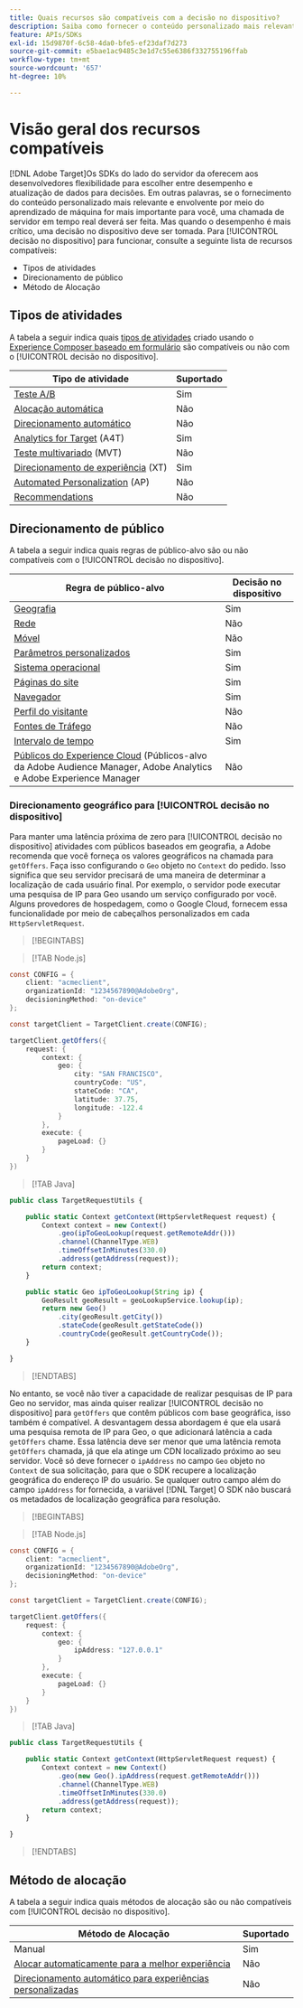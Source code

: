 ```yaml
---
title: Quais recursos são compatíveis com a decisão no dispositivo?
description: Saiba como fornecer o conteúdo personalizado mais relevante e envolvente por meio do aprendizado de máquina usando uma chamada de servidor em tempo real.
feature: APIs/SDKs
exl-id: 15d9870f-6c58-4da0-bfe5-ef23daf7d273
source-git-commit: e5bae1ac9485c3e1d7c55e6386f332755196ffab
workflow-type: tm+mt
source-wordcount: '657'
ht-degree: 10%

---
```


# Visão geral dos recursos compatíveis

[!DNL Adobe Target]Os SDKs do lado do servidor da oferecem aos desenvolvedores flexibilidade para escolher entre desempenho e atualização de dados para decisões. Em outras palavras, se o fornecimento do conteúdo personalizado mais relevante e envolvente por meio do aprendizado de máquina for mais importante para você, uma chamada de servidor em tempo real deverá ser feita. Mas quando o desempenho é mais crítico, uma decisão no dispositivo deve ser tomada. Para [!UICONTROL decisão no dispositivo] para funcionar, consulte a seguinte lista de recursos compatíveis:

* Tipos de atividades
* Direcionamento de público
* Método de Alocação

## Tipos de atividades 

A tabela a seguir indica quais [tipos de atividades](https://experienceleague.adobe.com/docs/target/using/activities/target-activities-guide.html) criado usando o [Experience Composer baseado em formulário](https://experienceleague.adobe.com/docs/target/using/experiences/form-experience-composer.html?) são compatíveis ou não com o [!UICONTROL decisão no dispositivo].

| Tipo de atividade | Suportado |
| --- | --- |
| [Teste A/B](https://experienceleague.adobe.com/docs/target/using/activities/abtest/test-ab.html) | Sim |
| [Alocação automática](https://experienceleague.adobe.com/docs/target/using/activities/auto-allocate/automated-traffic-allocation.html) | Não |
| [Direcionamento automático](https://experienceleague.adobe.com/docs/target/using/activities/auto-target/auto-target-to-optimize.html) | Não |
| [Analytics for Target](https://experienceleague.adobe.com/docs/target/using/integrate/a4t/a4t.html) (A4T) | Sim |
| [Teste multivariado](https://experienceleague.adobe.com/docs/target/using/activities/multivariate-test/multivariate-testing.html) (MVT) | Não |
| [Direcionamento de experiência](https://experienceleague.adobe.com/docs/target/using/activities/experience-targeting/experience-target.html) (XT) | Sim |
| [Automated Personalization](https://experienceleague.adobe.com/docs/target/using/activities/automated-personalization/automated-personalization.html) (AP) | Não |
| [Recommendations](https://experienceleague.adobe.com/docs/target/using/recommendations/recommendations.html) | Não |


## Direcionamento de público

A tabela a seguir indica quais regras de público-alvo são ou não compatíveis com o [!UICONTROL decisão no dispositivo].

| Regra de público-alvo | Decisão no dispositivo |
| --- | --- |
| [Geografia](https://experienceleague.adobe.com/docs/target/using/audiences/create-audiences/categories-audiences/geo.html) | Sim |
| [Rede](https://experienceleague.adobe.com/docs/target/using/audiences/create-audiences/categories-audiences/network.html) | Não |
| [Móvel](https://experienceleague.adobe.com/docs/target/using/audiences/create-audiences/categories-audiences/mobile.html) | Não |
| [Parâmetros personalizados](https://experienceleague.adobe.com/docs/target/using/audiences/create-audiences/categories-audiences/custom-parameters.html) | Sim |
| [Sistema operacional](https://experienceleague.adobe.com/docs/target/using/audiences/create-audiences/categories-audiences/operating-system.html) | Sim |
| [Páginas do site](https://experienceleague.adobe.com/docs/target/using/audiences/create-audiences/categories-audiences/site-pages.html) | Sim |
| [Navegador](https://experienceleague.adobe.com/docs/target/using/audiences/create-audiences/categories-audiences/browser.html) | Sim |
| [Perfil do visitante](https://experienceleague.adobe.com/docs/target/using/audiences/create-audiences/categories-audiences/visitor-profile.html) | Não |
| [Fontes de Tráfego](https://experienceleague.adobe.com/docs/target/using/audiences/create-audiences/categories-audiences/traffic-sources.html) | Não |
| [Intervalo de tempo](https://experienceleague.adobe.com/docs/target/using/audiences/create-audiences/categories-audiences/time-frame.html) | Sim |
| [Públicos do Experience Cloud](https://experienceleague.adobe.com/docs/target/using/integrate/mmp.html) (Públicos-alvo da Adobe Audience Manager, Adobe Analytics e Adobe Experience Manager | Não |

### Direcionamento geográfico para [!UICONTROL decisão no dispositivo]

Para manter uma latência próxima de zero para [!UICONTROL decisão no dispositivo] atividades com públicos baseados em geografia, a Adobe recomenda que você forneça os valores geográficos na chamada para `getOffers`. Faça isso configurando o `Geo` objeto no `Context` do pedido. Isso significa que seu servidor precisará de uma maneira de determinar a localização de cada usuário final. Por exemplo, o servidor pode executar uma pesquisa de IP para Geo usando um serviço configurado por você. Alguns provedores de hospedagem, como o Google Cloud, fornecem essa funcionalidade por meio de cabeçalhos personalizados em cada `HttpServletRequest`.

>[!BEGINTABS]

>[!TAB Node.js]

```csharp {line-numbers="true"}
const CONFIG = {
    client: "acmeclient",
    organizationId: "1234567890@AdobeOrg",
    decisioningMethod: "on-device"
};

const targetClient = TargetClient.create(CONFIG);

targetClient.getOffers({
    request: {
        context: {
            geo: {
                city: "SAN FRANCISCO",
                countryCode: "US",
                stateCode: "CA",
                latitude: 37.75,
                longitude: -122.4
            }
        },
        execute: {
            pageLoad: {}
        }
    }
})
```

>[!TAB Java]

```javascript {line-numbers="true"}
public class TargetRequestUtils {

    public static Context getContext(HttpServletRequest request) {
        Context context = new Context()
            .geo(ipToGeoLookup(request.getRemoteAddr()))
            .channel(ChannelType.WEB)
            .timeOffsetInMinutes(330.0)
            .address(getAddress(request));
        return context;
    }

    public static Geo ipToGeoLookup(String ip) {
        GeoResult geoResult = geoLookupService.lookup(ip);
        return new Geo()
            .city(geoResult.getCity())
            .stateCode(geoResult.getStateCode())
            .countryCode(geoResult.getCountryCode());
    }

}
```

>[!ENDTABS]

No entanto, se você não tiver a capacidade de realizar pesquisas de IP para Geo no servidor, mas ainda quiser realizar [!UICONTROL decisão no dispositivo] para `getOffers` que contêm públicos com base geográfica, isso também é compatível. A desvantagem dessa abordagem é que ela usará uma pesquisa remota de IP para Geo, o que adicionará latência a cada `getOffers` chame. Essa latência deve ser menor que uma latência remota `getOffers` chamada, já que ela atinge um CDN localizado próximo ao seu servidor. Você só deve fornecer o `ipAddress` no campo `Geo` objeto no `Context` de sua solicitação, para que o SDK recupere a localização geográfica do endereço IP do usuário. Se qualquer outro campo além do campo `ipAddress` for fornecida, a variável [!DNL Target] O SDK não buscará os metadados de localização geográfica para resolução.


>[!BEGINTABS]

>[!TAB Node.js]

```csharp {line-numbers="true"}
const CONFIG = {
    client: "acmeclient",
    organizationId: "1234567890@AdobeOrg",
    decisioningMethod: "on-device"
};

const targetClient = TargetClient.create(CONFIG);

targetClient.getOffers({
    request: {
        context: {
            geo: {
                ipAddress: "127.0.0.1"
            }
        },
        execute: {
            pageLoad: {}
        }
    }
})
```

>[!TAB Java]

```javascript {line-numbers="true"}
public class TargetRequestUtils {

    public static Context getContext(HttpServletRequest request) {
        Context context = new Context()
            .geo(new Geo().ipAddress(request.getRemoteAddr()))
            .channel(ChannelType.WEB)
            .timeOffsetInMinutes(330.0)
            .address(getAddress(request));
        return context;
    }

}
```

>[!ENDTABS]

## Método de alocação

A tabela a seguir indica quais métodos de alocação são ou não compatíveis com [!UICONTROL decisão no dispositivo].

| Método de Alocação | Suportado |
| --- | --- |
| Manual | Sim |
| [Alocar automaticamente para a melhor experiência](https://experienceleague.adobe.com/docs/target/using/activities/auto-allocate/automated-traffic-allocation.html) | Não |
| [Direcionamento automático para experiências personalizadas](https://experienceleague.adobe.com/docs/target/using/activities/auto-target-to-optimize.html) | Não |
